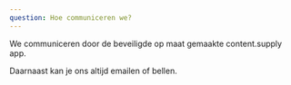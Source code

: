 ```yaml
---
question: Hoe communiceren we?
---
```

We communiceren door de beveiligde op maat gemaakte content.supply app.

Daarnaast kan je ons altijd emailen of bellen.
